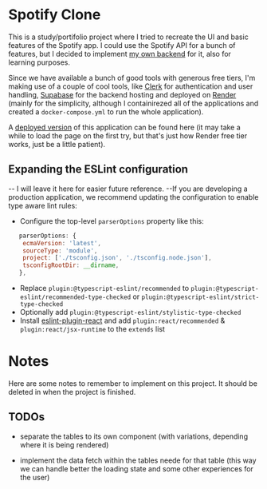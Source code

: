 # Spotify Clone

This is a study/portifolio project where I tried to recreate the UI and basic features of the Spotify app. I could use the Spotify API for a bunch of features, but I decided to implement [my own backend](https://github.com/LucasBeneti/spotify-clone-backend) for it, also for learning purposes.

Since we have available a bunch of good tools with generous free tiers, I'm making use of a couple of cool tools, like [Clerk](https://clerk.com/) for authentication and user handling, [Supabase](https://supabase.com/) for the backend hosting and deployed on [Render](https://render.com/) (mainly for the simplicity, although I containirezed all of the applications and created a `docker-compose.yml` to run the whole application).

A [deployed version](https://spotify-clone-side-proj.onrender.com/) of this application can be found here (it may take a while to load the page on the first try, but that's just how Render free tier works, just be a little patient).

## Expanding the ESLint configuration

-- I will leave it here for easier future reference. --If you are developing a production application, we recommend updating the configuration to enable type aware lint rules:

- Configure the top-level `parserOptions` property like this:

```js
   parserOptions: {
    ecmaVersion: 'latest',
    sourceType: 'module',
    project: ['./tsconfig.json', './tsconfig.node.json'],
    tsconfigRootDir: __dirname,
   },
```

- Replace `plugin:@typescript-eslint/recommended` to `plugin:@typescript-eslint/recommended-type-checked` or `plugin:@typescript-eslint/strict-type-checked`
- Optionally add `plugin:@typescript-eslint/stylistic-type-checked`
- Install [eslint-plugin-react](https://github.com/jsx-eslint/eslint-plugin-react) and add `plugin:react/recommended` & `plugin:react/jsx-runtime` to the `extends` list

# Notes

Here are some notes to remember to implement on this project. It should be deleted in when the project is finished.

## TODOs

- separate the tables to its own component (with variations, depending where it is being rendered)

- implement the data fetch within the tables neede for that table (this way we can handle better the loading state and some other experiences for the user)
